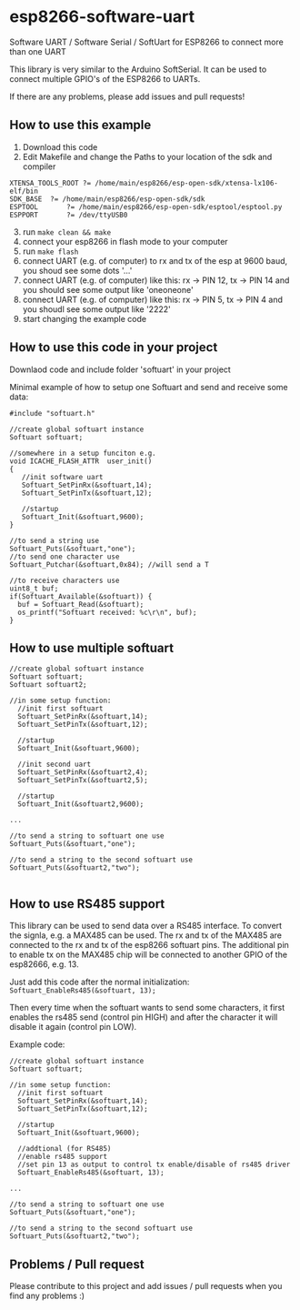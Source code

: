 # esp8266-software-uart
Software UART / Software Serial / SoftUart for ESP8266 to connect more than one UART

This library is very similar to the Arduino SoftSerial. It can be used to connect multiple GPIO's of the ESP8266 to UARTs. 

If there are any problems, please add issues and pull requests!

## How to use this example

1. Download this code
2. Edit Makefile and change the Paths to your location of the sdk and compiler

  ```
  XTENSA_TOOLS_ROOT ?= /home/main/esp8266/esp-open-sdk/xtensa-lx106-elf/bin
  SDK_BASE	?= /home/main/esp8266/esp-open-sdk/sdk
  ESPTOOL		?= /home/main/esp8266/esp-open-sdk/esptool/esptool.py
  ESPPORT		?= /dev/ttyUSB0
  ```
3. run `make clean && make`
4. connect your esp8266 in flash mode to your computer
5. run `make flash`
6. connect UART (e.g. of computer) to rx and tx of the esp at 9600 baud, you shoud see some dots '...'
7. connect UART (e.g. of computer) like this: rx -> PIN 12, tx -> PIN 14 and you should see some output like 'oneoneone'
8. connect UART (e.g. of computer) like this: rx -> PIN 5, tx -> PIN 4 and you shoudl see some output like '2222'
9. start changing the example code


## How to use this code in your project

Downlaod code and include folder 'softuart' in your project

Minimal example of how to setup one Softuart and send and receive some data:
```
#include "softuart.h"

//create global softuart instance
Softuart softuart;

//somewhere in a setup funciton e.g.
void ICACHE_FLASH_ATTR  user_init()
{
   //init software uart
   Softuart_SetPinRx(&softuart,14);
   Softuart_SetPinTx(&softuart,12);
    
   //startup
   Softuart_Init(&softuart,9600);
}

//to send a string use
Softuart_Puts(&softuart,"one");
//to send one character use
Softuart_Putchar(&softuart,0x84); //will send a T

//to receive characters use
uint8_t buf;
if(Softuart_Available(&softuart)) {
  buf = Softuart_Read(&softuart);
  os_printf("Softuart received: %c\r\n", buf);
} 
```

## How to use multiple softuart

```
//create global softuart instance
Softuart softuart;
Softuart softuart2;

//in some setup function: 
  //init first softuart
  Softuart_SetPinRx(&softuart,14);
  Softuart_SetPinTx(&softuart,12);
    
  //startup
  Softuart_Init(&softuart,9600);

  //init second uart
  Softuart_SetPinRx(&softuart2,4);
  Softuart_SetPinTx(&softuart2,5);

  //startup
  Softuart_Init(&softuart2,9600);

...

//to send a string to softuart one use
Softuart_Puts(&softuart,"one");

//to send a string to the second softuart use
Softuart_Puts(&softuart2,"two");


```

## How to use RS485 support

This library can be used to send data over a RS485 interface. To convert the signla, e.g. a MAX485 can be used. The rx and tx of the MAX485 are connected to the rx and tx of the esp8266 softuart pins. The additional pin to enable tx on the MAX485 chip will be connected to another GPIO of the esp82666, e.g. 13. 

Just add this code after the normal initialization:  `Softuart_EnableRs485(&softuart, 13);`

Then every time when the softuart wants to send some characters, it first enables the rs485 send (control pin HIGH) and after the character it will disable it again (control pin LOW).

Example code:

```
//create global softuart instance
Softuart softuart;

//in some setup function: 
  //init first softuart
  Softuart_SetPinRx(&softuart,14);
  Softuart_SetPinTx(&softuart,12);
    
  //startup
  Softuart_Init(&softuart,9600);

  //addtional (for RS485)
  //enable rs485 support
  //set pin 13 as output to control tx enable/disable of rs485 driver
  Softuart_EnableRs485(&softuart, 13);

...

//to send a string to softuart one use
Softuart_Puts(&softuart,"one");

//to send a string to the second softuart use
Softuart_Puts(&softuart2,"two");
```

## Problems / Pull request

Please contribute to this project and add issues / pull requests when you find any problems :)
